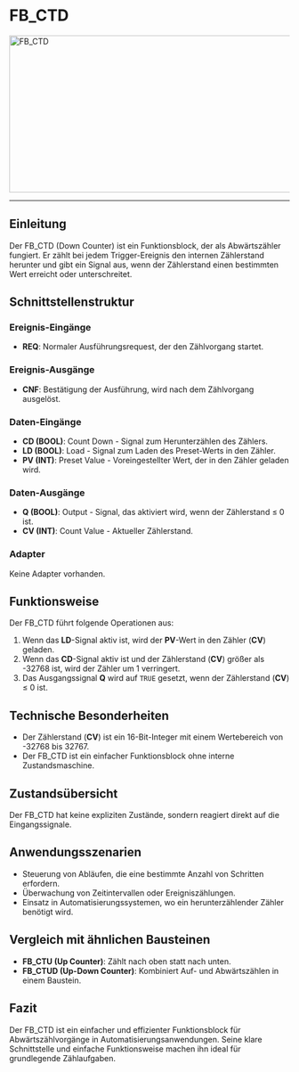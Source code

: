 # FB_CTD

<img width="1325" height="282" alt="FB_CTD" src="https://github.com/user-attachments/assets/22cf142b-4252-487d-b0dc-2b3379946fbe" />

* * * * * * * * * *
## Einleitung
Der FB_CTD (Down Counter) ist ein Funktionsblock, der als Abwärtszähler fungiert. Er zählt bei jedem Trigger-Ereignis den internen Zählerstand herunter und gibt ein Signal aus, wenn der Zählerstand einen bestimmten Wert erreicht oder unterschreitet.

## Schnittstellenstruktur

### **Ereignis-Eingänge**
- **REQ**: Normaler Ausführungsrequest, der den Zählvorgang startet.

### **Ereignis-Ausgänge**
- **CNF**: Bestätigung der Ausführung, wird nach dem Zählvorgang ausgelöst.

### **Daten-Eingänge**
- **CD (BOOL)**: Count Down - Signal zum Herunterzählen des Zählers.
- **LD (BOOL)**: Load - Signal zum Laden des Preset-Werts in den Zähler.
- **PV (INT)**: Preset Value - Voreingestellter Wert, der in den Zähler geladen wird.

### **Daten-Ausgänge**
- **Q (BOOL)**: Output - Signal, das aktiviert wird, wenn der Zählerstand ≤ 0 ist.
- **CV (INT)**: Count Value - Aktueller Zählerstand.

### **Adapter**
Keine Adapter vorhanden.

## Funktionsweise
Der FB_CTD führt folgende Operationen aus:
1. Wenn das **LD**-Signal aktiv ist, wird der **PV**-Wert in den Zähler (**CV**) geladen.
2. Wenn das **CD**-Signal aktiv ist und der Zählerstand (**CV**) größer als -32768 ist, wird der Zähler um 1 verringert.
3. Das Ausgangssignal **Q** wird auf `TRUE` gesetzt, wenn der Zählerstand (**CV**) ≤ 0 ist.

## Technische Besonderheiten
- Der Zählerstand (**CV**) ist ein 16-Bit-Integer mit einem Wertebereich von -32768 bis 32767.
- Der FB_CTD ist ein einfacher Funktionsblock ohne interne Zustandsmaschine.

## Zustandsübersicht
Der FB_CTD hat keine expliziten Zustände, sondern reagiert direkt auf die Eingangssignale.

## Anwendungsszenarien
- Steuerung von Abläufen, die eine bestimmte Anzahl von Schritten erfordern.
- Überwachung von Zeitintervallen oder Ereigniszählungen.
- Einsatz in Automatisierungssystemen, wo ein herunterzählender Zähler benötigt wird.

## Vergleich mit ähnlichen Bausteinen
- **FB_CTU (Up Counter)**: Zählt nach oben statt nach unten.
- **FB_CTUD (Up-Down Counter)**: Kombiniert Auf- und Abwärtszählen in einem Baustein.

## Fazit
Der FB_CTD ist ein einfacher und effizienter Funktionsblock für Abwärtszählvorgänge in Automatisierungsanwendungen. Seine klare Schnittstelle und einfache Funktionsweise machen ihn ideal für grundlegende Zählaufgaben.
